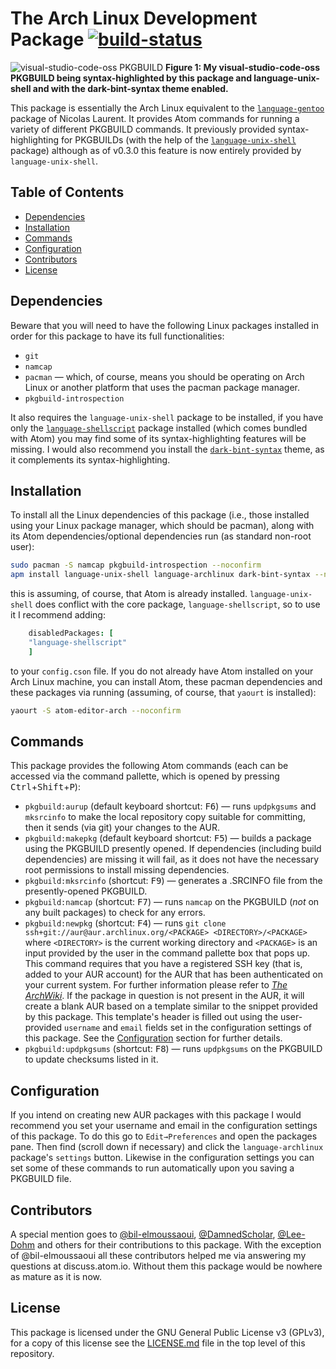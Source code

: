 # The Arch Linux Development Package [![build-status](https://travis-ci.org/fusion809/language-archlinux.svg?branch=master)](https://travis-ci.org/fusion809/language-archlinux)

<img src="http://i.imgur.com/B5McvKv.png" alt="visual-studio-code-oss PKGBUILD">
  <caption><b>Figure 1: My visual-studio-code-oss PKGBUILD being syntax-highlighted by this package and language-unix-shell and with the dark-bint-syntax theme enabled.</b></caption>
</img><br/>

This package is essentially the Arch Linux equivalent to the [`language-gentoo`](https://github.com/aegypius/language-gentoo) package of Nicolas Laurent. It provides Atom commands for running a variety of different PKGBUILD commands. It previously provided syntax-highlighting for PKGBUILDs (with the help of the [`language-unix-shell`](https://github.com/fusion809/language-shellscript) package) although as of v0.3.0 this feature is now entirely provided by `language-unix-shell`.

## Table of Contents
- [Dependencies](#dependencies)
- [Installation](#installation)
- [Commands](#commands)
- [Configuration](#configuration)
- [Contributors](#contributors)
- [License](#license)

## Dependencies
Beware that you will need to have the following Linux packages installed in order for this package to have its full functionalities:

* `git`
* `namcap`
* `pacman` &mdash; which, of course, means you should be operating on Arch Linux or another platform that uses the pacman package manager.
* `pkgbuild-introspection`

It also requires the `language-unix-shell` package to be installed, if you have only the [`language-shellscript`](https://github.com/atom/language-shellscript) package installed (which comes bundled with Atom) you may find some of its syntax-highlighting features will be missing. I would also recommend you install the [`dark-bint-syntax`](https://github.com/Murriouz/dark-bint-syntax) theme, as it complements its syntax-highlighting.

## Installation
To install all the Linux dependencies of this package (i.e., those installed using your Linux package manager, which should be pacman), along with its Atom dependencies/optional dependencies run (as standard non-root user):

```bash
sudo pacman -S namcap pkgbuild-introspection --noconfirm
apm install language-unix-shell language-archlinux dark-bint-syntax --no-confirm
```

this is assuming, of course, that Atom is already installed. `language-unix-shell` does conflict with the core package, `language-shellscript`, so to use it I recommend adding:

```coffee
    disabledPackages: [
    "language-shellscript"
    ]
```

to your `config.cson` file. If you do not already have Atom installed on your Arch Linux machine, you can install Atom, these pacman dependencies and these packages via running (assuming, of course, that `yaourt` is installed):

```bash
yaourt -S atom-editor-arch --noconfirm
```

## Commands
This package provides the following Atom commands (each can be accessed via the command pallette, which is opened by pressing <kbd>Ctrl</kbd>+<kbd>Shift</kbd>+<kbd>P</kbd>):

* `pkgbuild:aurup` (default keyboard shortcut: <kbd>F6</kbd>) &mdash; runs `updpkgsums` and `mksrcinfo` to make the local repository copy suitable for committing, then it sends (via git) your changes to the AUR.
* `pkgbuild:makepkg` (default keyboard shortcut: <kbd>F5</kbd>) &mdash; builds a package using the PKGBUILD presently opened. If dependencies (including build dependencies) are missing it will fail, as it does not have the necessary root permissions to install missing dependencies.
* `pkgbuild:mksrcinfo` (shortcut: <kbd>F9</kbd>) &mdash; generates a .SRCINFO file from the presently-opened PKGBUILD.
* `pkgbuild:namcap` (shortcut: <kbd>F7</kbd>) &mdash; runs `namcap` on the PKGBUILD (*not* on any built packages) to check for any errors.
* `pkgbuild:newpkg` (shortcut: <kbd>F4</kbd>) &mdash; runs `git clone ssh+git://aur@aur.archlinux.org/<PACKAGE> <DIRECTORY>/<PACKAGE>` where `<DIRECTORY>` is the current working directory and `<PACKAGE>` is an input provided by the user in the command pallette box that pops up. This command requires that you have a registered SSH key (that is, added to your AUR account) for the AUR that has been authenticated on your current system. For further information please refer to [*The ArchWiki*](https://wiki.archlinux.org/index.php/Arch_User_Repository#Sharing_and_maintaining_packages). If the package in question is not present in the AUR, it will create a blank AUR based on a template similar to the snippet provided by this package. This template's header is filled out using the user-provided `username` and `email` fields set in the configuration settings of this package. See the [Configuration](#configuration) section for further details.
* `pkgbuild:updpkgsums` (shortcut: <kbd>F8</kbd>) &mdash; runs `updpkgsums` on the PKGBUILD to update checksums listed in it.

## Configuration
If you intend on creating new AUR packages with this package I would recommend you set your username and email in the configuration settings of this package. To do this go to <code>Edit&rarr;Preferences</code> and open the packages pane. Then find (scroll down if necessary) and click the `language-archlinux` package's `settings` button. Likewise in the configuration settings you can set some of these commands to run automatically upon you saving a PKGBUILD file.

## Contributors
A special mention goes to [@bil-elmoussaoui](https://github.com/bil-elmoussaoui), [@DamnedScholar](https://github.com/DamnedScholar), [@Lee-Dohm](https://github.com/Lee-Dohm) and others for their contributions to this package. With the exception of @bil-elmoussaoui all these contributors helped me via answering my questions at discuss.atom.io. Without them this package would be nowhere as mature as it is now.

## License
This package is licensed under the GNU General Public License v3 (GPLv3), for a copy of this license see the [LICENSE.md](/LICENSE.md) file in the top level of this repository.
